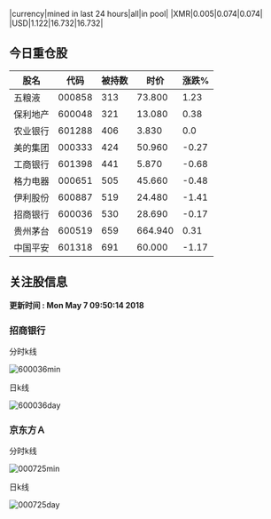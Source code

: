 |currency|mined in last 24 hours|all|in pool|
|XMR|0.005|0.074|0.074|
|USD|1.122|16.732|16.732|

## 今日重仓股 

|股名|代码|被持数|时价|涨跌%|
|---|---|---|---|---|
|五粮液|000858|313|73.800|1.23|
|保利地产|600048|321|13.080|0.38|
|农业银行|601288|406|3.830|0.0|
|美的集团|000333|424|50.960|-0.27|
|工商银行|601398|441|5.870|-0.68|
|格力电器|000651|505|45.660|-0.48|
|伊利股份|600887|519|24.480|-1.41|
|招商银行|600036|530|28.690|-0.17|
|贵州茅台|600519|659|664.940|0.31|
|中国平安|601318|691|60.000|-1.17|

## 关注股信息
**更新时间 : Mon May  7 09:50:14 2018**
### 招商银行 
分时k线

![600036min](http://image.sinajs.cn/newchart/min/n/sh600036.gif)

日k线

![600036day](http://image.sinajs.cn/newchart/daily/n/sh600036.gif)

### 京东方Ａ 
分时k线

![000725min](http://image.sinajs.cn/newchart/min/n/sz000725.gif)

日k线

![000725day](http://image.sinajs.cn/newchart/daily/n/sz000725.gif)
